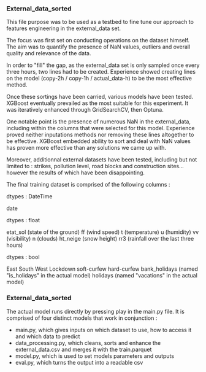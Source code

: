 ### External_data_sorted

This file purpose was to be used as a testbed to fine tune our approach to features engineering in the external_data set.

The focus was first set on conducting operations on the dataset himself. The aim was to quantify the presence of NaN values, outliers and overall quality and relevance of the data.

In order to "fill" the gap, as the external_data set is only sampled once every three hours, two lines had to be created. Experience showed creating lines on the model (copy-2h / copy-1h / actual_data-h) to be the most effective method.

Once these sortings have been carried, various models have been tested. XGBoost eventually prevailed as the most suitable for this experiment. It was iteratively enhanced through GridSearchCV, then Optuna.

One notable point is the presence of numerous NaN in the external_data, including within the columns that were selected for this model. Experience proved  neither inputations methods nor removing these lines altogether to be effective. XGBoost embedded ability to sort and deal with NaN values has proven more effective than any solutions we came up with.

Moreover, additionnal external datasets have been tested, including but not limited to : strikes, pollution level, road blocks and construction sites... however the results of which have been disappointing.

The final training dataset is comprised of the following columns :

dtypes : DateTime

date

dtypes : float

etat_sol (state of the ground)
ff (wind speed)
t (temperature)
u (humidity)
vv (visibility)
n (clouds)
ht_neige (snow height)
rr3 (rainfall over the last three hours)

dtypes : bool

East
South
West
Lockdown
soft-curfew
hard-curfew
bank_holidays (named "is_holidays" in the actual model)
holidays (named "vacations" in the actual model)

### External_data_sorted

The actual model runs directly by pressing play in the main.py file. It is comprised of four distinct models that work in conjunction :

- main.py, which gives inputs on which dataset to use, how to access it and which data to predict
- data_processing.py, which cleans, sorts and enhance the external_data.csv and merges it with the train.parquet
- model.py, which is used to set models parameters and outputs
- eval.py, which turns the output into a readable csv
